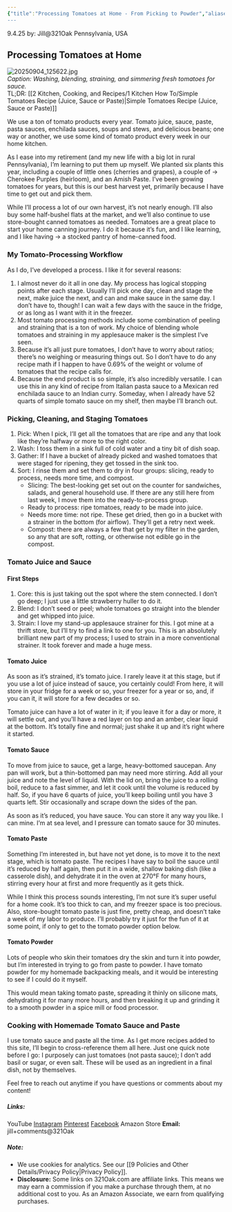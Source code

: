```yaml
---
{"title":"Processing Tomatoes at Home - From Picking to Powder","aliases":"processing tomatoes","dg-date":"2025-09-04","dg-publish":true,"dg-home":false,"dg-metatags":{"title":"Processing Tomatoes: From Picking to Powder","description":"Step-by-step tomato processing: picking, cleaning, juicing, straining, and reducing to sauce—with notes on paste and powder for flexible pantry use.","og:title":"Processing Tomatoes: From Picking to Powder","og:description":"Step-by-step tomato processing: picking, cleaning, juicing, straining, and reducing to sauce—with notes on paste and powder for flexible pantry use.","og:type":"article","og:url":"https://321oak.com/processing-tomatoes","og:site_name":"321 Oak","og:image":"https://321oak.com/images/processing-tomatoes-1200x630.jpg","og:image:width":"1200","og:image:height":"630","twitter:card":"summary_large_image","twitter:site":"@321oak","twitter:image":"https://321oak.com/images/processing-tomatoes-1200x630.jpg","twitter:image:alt":"Tomatoes being washed, blended, strained, and simmered into sauce"},"permalink":"/2-kitchen-cooking-and-recipes/1-kitchen-how-to/processing-tomatoes-at-home-from-picking-to-powder/","metatags":{"title":"Processing Tomatoes: From Picking to Powder","description":"Step-by-step tomato processing: picking, cleaning, juicing, straining, and reducing to sauce—with notes on paste and powder for flexible pantry use.","og:title":"Processing Tomatoes: From Picking to Powder","og:description":"Step-by-step tomato processing: picking, cleaning, juicing, straining, and reducing to sauce—with notes on paste and powder for flexible pantry use.","og:type":"article","og:url":"https://321oak.com/processing-tomatoes","og:site_name":"321 Oak","og:image":"https://321oak.com/images/processing-tomatoes-1200x630.jpg","og:image:width":"1200","og:image:height":"630","twitter:card":"summary_large_image","twitter:site":"@321oak","twitter:image":"https://321oak.com/images/processing-tomatoes-1200x630.jpg","twitter:image:alt":"Tomatoes being washed, blended, strained, and simmered into sauce"},"dgPassFrontmatter":true,"noteIcon":""}
---
```



9.4.25
by: Jill@321Oak
Pennsylvania, USA

## Processing Tomatoes at Home

![20250904_125622.jpg](/img/user/Working/images/20250904_125622.jpg)  
_Caption: Washing, blending, straining, and simmering fresh tomatoes for sauce._  
TL;DR: [[2 Kitchen, Cooking, and Recipes/1 Kitchen How To/Simple Tomatoes Recipe (Juice, Sauce or Paste)\|Simple Tomatoes Recipe (Juice, Sauce or Paste)]]

We use a ton of tomato products every year. Tomato juice, sauce, paste, pasta sauces, enchilada sauces, soups and stews, and delicious beans; one way or another, we use some kind of tomato product every week in our home kitchen.

As I ease into my retirement (and my new life with a big lot in rural Pennsylvania), I’m learning to put them up myself. We planted six plants this year, including a couple of little ones (cherries and grapes), a couple of → Cherokee Purples (heirloom), and an Amish Paste. I’ve been growing tomatoes for years, but this is our best harvest yet, primarily because I have time to get out and pick them.

While I’ll process a lot of our own harvest, it’s not nearly enough. I’ll also buy some half-bushel flats at the market, and we’ll also continue to use store-bought canned tomatoes as needed. Tomatoes are a great place to start your home canning journey. I do it because it’s fun, and I like learning, and I like having → a stocked pantry of home-canned food.

### My Tomato-Processing Workflow

As I do, I’ve developed a process. I like it for several reasons:

1. I almost never do it all in one day. My process has logical stopping points after each stage. Usually I’ll pick one day, clean and stage the next, make juice the next, and can and make sauce in the same day. I don’t have to, though! I can wait a few days with the sauce in the fridge, or as long as I want with it in the freezer.
2. Most tomato processing methods include some combination of peeling and straining that is a ton of work. My choice of blending whole tomatoes and straining in my applesauce maker is the simplest I’ve seen.
3. Because it’s all just pure tomatoes, I don’t have to worry about ratios; there’s no weighing or measuring things out. So I don’t have to do any recipe math if I happen to have 0.69% of the weight or volume of tomatoes that the recipe calls for.
4. Because the end product is so simple, it’s also incredibly versatile. I can use this in any kind of recipe from Italian pasta sauce to a Mexican red enchilada sauce to an Indian curry. Someday, when I already have 52 quarts of simple tomato sauce on my shelf, then maybe I’ll branch out.

### Picking, Cleaning, and Staging Tomatoes

1. Pick: When I pick, I’ll get all the tomatoes that are ripe and any that look like they’re halfway or more to the right color.
2. Wash: I toss them in a sink full of cold water and a tiny bit of dish soap.
3. Gather: If I have a bucket of already picked and washed tomatoes that were staged for ripening, they get tossed in the sink too.
4. Sort: I rinse them and set them to dry in four groups: slicing, ready to process, needs more time, and compost.
    - Slicing: The best-looking get set out on the counter for sandwiches, salads, and general household use. If there are any still here from last week, I move them into the ready-to-process group.
    - Ready to process: ripe tomatoes, ready to be made into juice.
    - Needs more time: not ripe. These get dried, then go in a bucket with a strainer in the bottom (for airflow). They’ll get a retry next week.
    - Compost: there are always a few that get by my filter in the garden, so any that are soft, rotting, or otherwise not edible go in the compost.

### Tomato Juice and Sauce

#### First Steps

1. Core: this is just taking out the spot where the stem connected. I don’t go deep; I just use a little strawberry huller to do it.
2. Blend: I don’t seed or peel; whole tomatoes go straight into the blender and get whipped into juice.
3. Strain: I love my stand-up applesauce strainer for this. I got mine at a thrift store, but I’ll try to find a link to one for you. This is an absolutely brilliant new part of my process; I used to strain in a more conventional strainer. It took forever and made a huge mess.

#### Tomato Juice

As soon as it’s strained, it’s tomato juice. I rarely leave it at this stage, but if you use a lot of juice instead of sauce, you certainly could! From here, it will store in your fridge for a week or so, your freezer for a year or so, and, if you can it, it will store for a few decades or so.

Tomato juice can have a lot of water in it; if you leave it for a day or more, it will settle out, and you’ll have a red layer on top and an amber, clear liquid at the bottom. It’s totally fine and normal; just shake it up and it’s right where it started.

#### Tomato Sauce

To move from juice to sauce, get a large, heavy-bottomed saucepan. Any pan will work, but a thin-bottomed pan may need more stirring. Add all your juice and note the level of liquid. With the lid on, bring the juice to a rolling boil, reduce to a fast simmer, and let it cook until the volume is reduced by half. So, if you have 6 quarts of juice, you’ll keep boiling until you have 3 quarts left. Stir occasionally and scrape down the sides of the pan.

As soon as it’s reduced, you have sauce. You can store it any way you like. I can mine. I’m at sea level, and I pressure can tomato sauce for 30 minutes.

#### Tomato Paste

Something I’m interested in, but have not yet done, is to move it to the next stage, which is tomato paste. The recipes I have say to boil the sauce until it’s reduced by half again, then put it in a wide, shallow baking dish (like a casserole dish), and dehydrate it in the oven at 270°F for many hours, stirring every hour at first and more frequently as it gets thick.

While I think this process sounds interesting, I’m not sure it’s super useful for a home cook. It’s too thick to can, and my freezer space is too precious. Also, store-bought tomato paste is just fine, pretty cheap, and doesn’t take a week of my labor to produce. I’ll probably try it just for the fun of it at some point, if only to get to the tomato powder option below.

#### Tomato Powder

Lots of people who skin their tomatoes dry the skin and turn it into powder, but I’m interested in trying to go from paste to powder. I have tomato powder for my homemade backpacking meals, and it would be interesting to see if I could do it myself.

This would mean taking tomato paste, spreading it thinly on silicone mats, dehydrating it for many more hours, and then breaking it up and grinding it to a smooth powder in a spice mill or food processor.

### Cooking with Homemade Tomato Sauce and Paste

I use tomato sauce and paste all the time. As I get more recipes added to this site, I’ll begin to cross-reference them all here. Just one quick note before I go: I purposely can just tomatoes (not pasta sauce); I don’t add basil or sugar, or even salt. These will be used as an ingredient in a final dish, not by themselves.

Feel free to reach out anytime if you have questions or comments about my content!
##### Links:
YouTube
[Instagram](https://www.instagram.com/jill_321oak/)
[Pinterest](https://www.pinterest.com/Jill_321Oak/)
[Facebook](https://www.facebook.com/321Oak)
Amazon Store
**Email:** jill+comments@321Oak

##### Note:
- We use cookies for analytics. See our [[9 Policies and Other Details/Privacy Policy\|Privacy Policy]].
- **Disclosure:** Some links on 321Oak.com are affiliate links. This means we may earn a commission if you make a purchase through them, at no additional cost to you. As an Amazon Associate, we earn from qualifying purchases.

